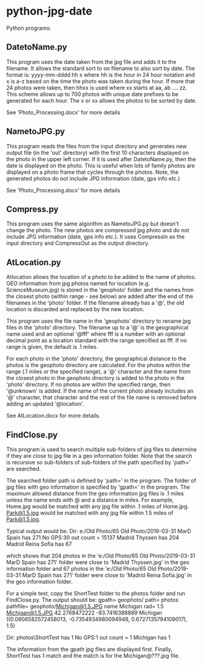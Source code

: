 # python-jpg-date
Python programs: 

## DatetoName.py
This program uses the date taken from the jpg file and adds it to the filename. It allows the standard sort to on filename to also sort by date. The format is:
yyyy-mm-dddd hh x
where hh is the hour in 24 hour notation and x is a-z based on the time the photo was taken during the hour. If more that 24 photos were taken, then hhxx is used where xx starts at aa, ab .... zz. This scheme allows up to 700 photos with unique date prefixes to be generated for each hour. The x or xx allows the photos to be sorted by date.

See 'Photo_Processing.docx' for more details


## NametoJPG.py
This program reads the files from the input directory and generates new output file (in the 'out' directory) with the first 10 characters displayed on the photo in the upper left corner. If it is used after DatetoName.py, then the date is displayed on the photo. This is useful when lots of family photos are displayed on a photo frame that cycles through the photos. Note, the generated photos do not include JPG information (date, gps info etc.)

See 'Photo_Processing.docx' for more details

## Compress.py
This program uses the same algorithm as NametoJPG.py but doesn't change the photo. The new photos are compressed jpg photo and do not include JPG information (date, gps info etc.). It uses CompressIn as the input directory and CompressOut as the output directory.

## AtLocation.py

Atlocation allows the location of a photo to be added to the name of photos. GEO information from jpg photos named for location (e.g. ScienceMuseum.jpg) is stored in the 'geophoto' folder and the names from the closest photo (within range - see below) are added after the end of the filenames in the 'photo' folder. If the filename already has a '@', the old location is discarded and replaced by the new location.

This program uses the file name in the 'geophoto' directory to rename jpg files in the 'photo' directory. The filename up to a '@' is the geographical name used and an optional '@fff' where fff is a number with an optional decimal point as a location standard with the range specified as fff. If no range is given, the default is .1 miles. 

For each photo in the 'photo' directory, the geographical distance to the photos is the geophoto directory are calculated. For the photos within the range (.1 miles or the specified range), a '@' character and the name from the closest photo in the geophoto directory is added to the photo in the 'photo' directory. If no photos are within the specified range, then '@unknown' is added. If the name of the current photo already includes an '@' character, that character and the rest of the file name is removed before adding an updated '@location'.

See AtLocation.docx for more details.

## FindClose.py

This program is used to search multiple sub-folders of jpg files to determine if they are close to jpg file in a geo information folder. Note that the search is recursive so sub-folders of sub-folders of the path specified by 'path=' are searched.

The searched folder path is defined by 'path=' in the program. The folder of jpg files with geo information is specified by 'gpath=' in the program. The maximum allowed distance from the geo information jpg files is .1 miles unless the name ends with @ and a distance in miles. For example, 
Home.jpg would be matched with any jpg file within .1 miles of Home.jpg.
Park@1.5.jpg would be matched with any jpg file within 1.5 miles of Park@1.5.jpg.

Typical output would be:
Dir: e:/Old Photo/65 Old Photo/2019-03-31 MarD Spain has 271
No GPS:30  out count = 15137
Madrid Thyssen has 204
Madrid Reina Sofia has 67

which shows that 204 photos in the 'e:/Old Photo/65 Old Photo/2019-03-31 MarD Spain has 271' folder were close to 'Madrid Thyssen.jpg' in the geo information folder and 67 photos in the 'e:/Old Photo/65 Old Photo/2019-03-31 MarD Spain has 271' folder were close to 'Madrid Reina Sofia.jpg' in the geo information folder.

For a simple test, copy the ShortTest folder to the photos folder and run FindClose.py. The output should be:
gpath= geophoto/
path= photos
pathfile= geophoto/Michigan@1.5.JPG
name Michigan  rad= 1.5
Michigan@1.5.JPG 42.2768472222 -83.7416388889
Michigan ((0.0806582572458013, -0.7354934980094948, 0.6727135794109017), 1.5)


Dir: photos\ShortTest has 1
No GPS:1  out count = 1
Michigan has 1

The information from the gpath jpg files are displayed first. Finally, ShortTest has 1 match and the match is for the Michigan@???.jpg file.

